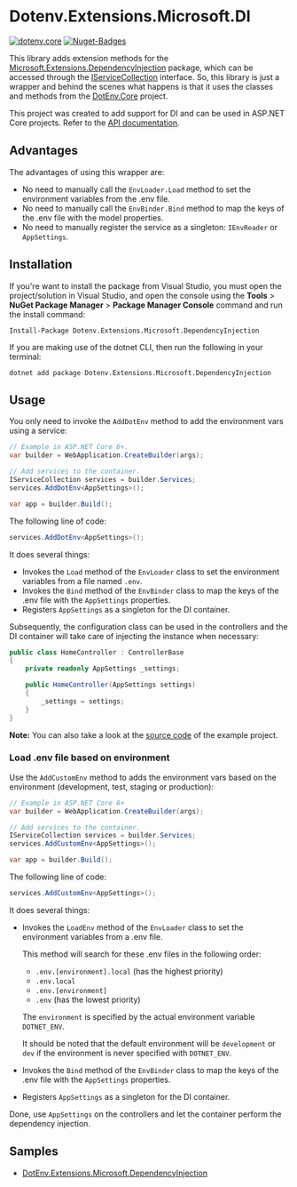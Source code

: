 # Dotenv.Extensions.Microsoft.DI

[![dotenv.core](https://img.shields.io/badge/.NET%20Standard-2.0-red)](https://github.com/MrDave1999/dotenv.core)
[![Nuget-Badges](https://buildstats.info/nuget/Dotenv.Extensions.Microsoft.DependencyInjection)](https://www.nuget.org/packages/Dotenv.Extensions.Microsoft.DependencyInjection/)

This library adds extension methods for the [Microsoft.Extensions.DependencyInjection](https://www.nuget.org/packages/Microsoft.Extensions.DependencyInjection) package, which can be accessed through the [IServiceCollection](https://learn.microsoft.com/en-us/dotnet/api/microsoft.extensions.dependencyinjection.iservicecollection) interface. So, this library is just a wrapper and behind the scenes what happens is that it uses the classes and methods from the [DotEnv.Core](https://github.com/MrDave1999/dotenv.core) project.

This project was created to add support for DI and can be used in ASP.NET Core projects.
Refer to the [API documentation](https://mrdave1999.github.io/dotenv.core/api/Microsoft.Extensions.DependencyInjection.html).

## Advantages

The advantages of using this wrapper are:
- No need to manually call the `EnvLoader.Load` method to set the environment variables from the .env file.
- No need to manually call the `EnvBinder.Bind` method to map the keys of the .env file with the model properties.
- No need to manually register the service as a singleton: `IEnvReader` or `AppSettings`.

## Installation

If you're want to install the package from Visual Studio, you must open the project/solution in Visual Studio, and open the console using the **Tools** > **NuGet Package Manager** > **Package Manager Console** command and run the install command:
```
Install-Package Dotenv.Extensions.Microsoft.DependencyInjection
```
If you are making use of the dotnet CLI, then run the following in your terminal:
```
dotnet add package Dotenv.Extensions.Microsoft.DependencyInjection
```

## Usage

You only need to invoke the `AddDotEnv` method to add the environment vars using a service:
```cs
// Example in ASP.NET Core 6+.
var builder = WebApplication.CreateBuilder(args);

// Add services to the container.
IServiceCollection services = builder.Services;
services.AddDotEnv<AppSettings>();

var app = builder.Build();
```
The following line of code:
```cs
services.AddDotEnv<AppSettings>();
```
It does several things:
- Invokes the `Load` method of the `EnvLoader` class to set the environment variables from a file named `.env`.
- Invokes the `Bind` method of the `EnvBinder` class to map the keys of the .env file with the `AppSettings` properties.
- Registers `AppSettings` as a singleton for the DI container.

Subsequently, the configuration class can be used in the controllers and the DI container will take care of injecting the instance when necessary:
```cs
public class HomeController : ControllerBase
{
    private readonly AppSettings _settings;

    public HomeController(AppSettings settings)
    {
        _settings = settings;
    }
}
```
**Note:** You can also take a look at the [source code](https://github.com/MrDave1999/dotenv.core/tree/master/plugins/Microsoft.Extensions.DI/example) of the example project.

### Load .env file based on environment

Use the `AddCustomEnv` method to adds the environment vars based on the environment (development, test, staging or production):
```cs
// Example in ASP.NET Core 6+
var builder = WebApplication.CreateBuilder(args);

// Add services to the container.
IServiceCollection services = builder.Services;
services.AddCustomEnv<AppSettings>();

var app = builder.Build();
```
The following line of code:
```cs
services.AddCustomEnv<AppSettings>();
```
It does several things:
- Invokes the `LoadEnv` method of the `EnvLoader` class to set the environment variables from a .env file.

  This method will search for these .env files in the following order:
  - `.env.[environment].local` (has the highest priority)
  - `.env.local`
  - `.env.[environment]`
  - `.env` (has the lowest priority)

  The `environment` is specified by the actual environment variable `DOTNET_ENV`.

  It should be noted that the default environment will be `development` or `dev` if the environment is never specified with `DOTNET_ENV`.

- Invokes the `Bind` method of the `EnvBinder` class to map the keys of the .env file with the `AppSettings` properties.
- Registers `AppSettings` as a singleton for the DI container.

Done, use `AppSettings` on the controllers and let the container perform the dependency injection.

## Samples

- [DotEnv.Extensions.Microsoft.DependencyInjection](https://github.com/MrDave1999/dotenv.core/tree/master/plugins/Microsoft.Extensions.DI/example)